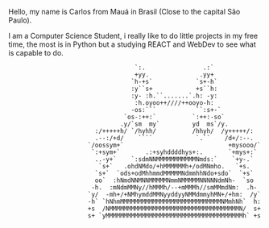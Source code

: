 Hello, my name is Carlos from Mauá in Brasil (Close to the capital São Paulo).

I am a Computer Science Student, i really like to do little projects in my free time, the most is in Python but a studying REACT and WebDev to see what is capable to do.
                                        
                                        
                                        
                                       `:.                .:`                                       
                                       +yy.              .yy+                                       
                                      `h-+s`            `s+-h`                                      
                                      :y``s+            +s``h:                                      
                                      :y- :h.``.......`.h: -y:                                      
                                       :h.oyoo++////++ooyo-h:                                       
                                      -os:```           ``:s+-`                                     
                                    `os-:++:`          `:++:-so`                                    
                                   .y/`sm  my`         yd  ms`/y.                                   
                            :/+++++h/ `/hyhh/          /hhyh/  /y+++++/:                            
                            .--:/+d/    ````            `.``    /d+/:--.                            
                          `/oossym+`                             +mysooo/`                          
                           `:+sym+`       .:+syhddddhys+:.       `+mys+:`                           
                            ..-y+`    `:sdmNNMMMMMMMMMMMNmds:`    `+y-.`                            
                             `s+`   .ohdNMdo/+hMMMMMMh+/odMNmho.   `+s.                             
                            `s+`  `ods+odMhhmmdMMMMMNdmmhhNdo+sdo`  `+s`                            
                            oo`  :hNmdNNMNNMMMMMNmmNMMMMMNNNNNdmNh-  `so                            
                           -h.  :mNdmMMNy//hMMMh/--+mMMMh//smMMmdNm:  .h-                           
                          `y/  -mh+/+NMhymddMMNyyddyyNMMdmmyhMN+/+hm:  /y`                          
                          -h` `hNhmMMMMMMMMMMMMMMMMMMMMMMMMMMMMNMmhNh`  h:                          
                          +s  /NMMMMMMMMMMMMMMMMMMMMMMMMMMMMMMMMMMMMN/  s+                          
                          s+ `yMMMMMMMMMMMMMMMMMMMMMMMMMMMMMMMMMMMMMMh` +s                          
                                                                                                    
                                                                                                   
